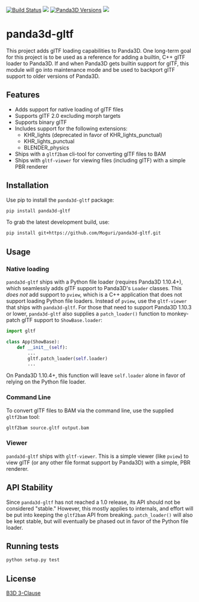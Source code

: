 [![Build Status](https://travis-ci.org/Moguri/panda3d-gltf.svg?branch=master)](https://travis-ci.org/Moguri/panda3d-gltf)
[![](https://img.shields.io/pypi/pyversions/panda3d_gltf.svg)](https://pypi.org/project/panda3d-gltf/)
[![Panda3D Versions](https://img.shields.io/badge/panda3d-1.10%2C%201.11-blue.svg)](https://www.panda3d.org/)
[![](https://img.shields.io/github/license/Moguri/panda3d-gltf.svg)](https://choosealicense.com/licenses/bsd-3-clause/)

# panda3d-gltf
This project adds glTF loading capabilities to Panda3D.
One long-term goal for this project is to be used as a reference for adding a builtin, C++ glTF loader to Panda3D.
If and when Panda3D gets builtin support for glTF, this module will go into maintenance mode and be used to backport glTF support to older versions of Panda3D.

## Features
* Adds support for native loading of glTF files
* Supports glTF 2.0 excluding morph targets
* Supports binary glTF
* Includes support for the following extensions:
  * KHR_lights (deprecated in favor of KHR_lights_punctual)
  * KHR_lights_punctual
  * BLENDER_physics
* Ships with a `gltf2bam` cli-tool for converting glTF files to BAM
* Ships with `gltf-viewer` for viewing files (including glTF) with a simple PBR renderer

## Installation

Use pip to install the `panda3d-gltf` package:

```bash
pip install panda3d-gltf
```

To grab the latest development build, use:

```bash
pip install git+https://github.com/Moguri/panda3d-gltf.git

```

## Usage

### Native loading

`panda3d-gltf` ships with a Python file loader (requires Panda3D 1.10.4+), which seamlessly adds glTF support to Panda3D's `Loader` classes.
This *does not* add support to `pview`, which is a C++ application that does not support loading Python file loaders.
Instead of `pview`, use the `gltf-viewer` that ships with `panda3d-gltf`.
For those that need to support Panda3D 1.10.3 or lower, `panda3d-gltf` also supplies a `patch_loader()` function  to monkey-patch glTF support to `ShowBase.loader`:

```python
import gltf

class App(ShowBase):
    def __init__(self):
        ...
        gltf.patch_loader(self.loader)
        ...
```

On Panda3D 1.10.4+, this function will leave `self.loader` alone in favor of relying on the Python file loader.

### Command Line

To convert glTF files to BAM via the command line, use the supplied `gltf2bam` tool:

```bash
gltf2bam source.gltf output.bam
```

### Viewer

`panda3d-gltf` ships with `gltf-viewer`.
This is a simple viewer (like `pview`) to view glTF (or any other file format support by Panda3D) with a simple, PBR renderer.

## API Stability

Since `panda3d-gltf` has not reached a 1.0 release, its API should not be considered "stable."
However, this mostly applies to internals, and effort will be put into keeping the `gltf2bam` API from breaking.
`patch_loader()` will also be kept stable, but will eventually be phased out in favor of the Python file loader.

## Running tests
```bash
python setup.py test
```

## License
[B3D 3-Clause](https://choosealicense.com/licenses/bsd-3-clause/)
